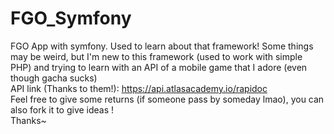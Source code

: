 # FGO_Symfony
FGO App with symfony. Used to learn about that framework!
Some things may be weird, but I'm new to this framework (used to work with simple PHP) and trying to learn with an API of a mobile game that I adore (even though gacha sucks)<br>
API link (Thanks to them!): https://api.atlasacademy.io/rapidoc<br>
Feel free to give some returns (if someone pass by someday lmao), you can also fork it to give ideas ! <br>
Thanks~
